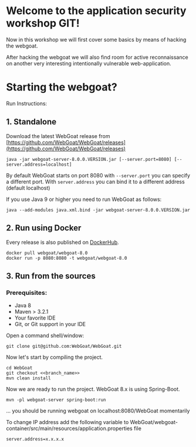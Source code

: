 # Welcome to the application security workshop GIT!

Now in this workshop we will first cover some basics by means of hacking the
webgoat. 

After hacking the webgoat we will also find room for active reconnaissance on
another very interesting intentionally vulnerable web-application.

# Starting the webgoat?

 Run Instructions:

## 1. Standalone 

Download the latest WebGoat release from [https://github.com/WebGoat/WebGoat/releases](https://github.com/WebGoat/WebGoat/releases)

```Shell
java -jar webgoat-server-8.0.0.VERSION.jar [--server.port=8080] [--server.address=localhost]
```

By default WebGoat starts on port 8080 with `--server.port` you can specify a different port. With `server.address` you
can bind it to a different address (default localhost)

If you use Java 9 or higher you need to run WebGoat as follows:

```Shell
java --add-modules java.xml.bind -jar webgoat-server-8.0.0.VERSION.jar
```

## 2. Run using Docker

Every release is also published on [DockerHub]((https://hub.docker.com/r/webgoat/webgoat-8.0/)).

```
docker pull webgoat/webgoat-8.0
docker run -p 8080:8080 -t webgoat/webgoat-8.0
```

## 3. Run from the sources

### Prerequisites:

* Java 8
* Maven > 3.2.1
* Your favorite IDE
* Git, or Git support in your IDE

Open a command shell/window:

```Shell
git clone git@github.com:WebGoat/WebGoat.git
```

Now let's start by compiling the project.

```Shell
cd WebGoat
git checkout <<branch_name>>
mvn clean install
```

Now we are ready to run the project. WebGoat 8.x is using Spring-Boot.

```Shell
mvn -pl webgoat-server spring-boot:run
```
... you should be running webgoat on localhost:8080/WebGoat momentarily


To change IP address add the following variable to WebGoat/webgoat-container/src/main/resources/application.properties file

```
server.address=x.x.x.x
